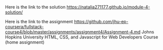 Here is the link to the solution https://natalia271177.github.io/module-4-solution/

Here is the link to the assignment https://github.com/jhu-ep-coursera/fullstack-course4/blob/master/assignments/assignment4/Assignment-4.md
Johns Hopkins University HTML, CSS, and Javascript for Web Developers Course (home assignment)
